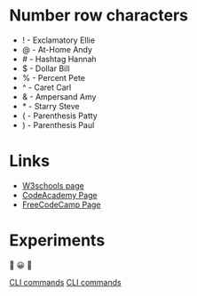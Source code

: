 # Number row characters
- ! - Exclamatory Ellie
- @ - At-Home Andy
- \# - Hashtag Hannah
- $ - Dollar Bill
- % - Percent Pete
- ^ - Caret Carl
- & - Ampersand Amy
- \* - Starry Steve
- ( - Parenthesis Patty
- ) - Parenthesis Paul

# Links
- [W3schools page](https://www.w3schools.com/)
- [CodeAcademy Page](https://www.codecademy.com/learn)
- [FreeCodeCamp Page](https://www.freecodecamp.org/)

# Experiments 
🐞 😀 🚀

[CLI commands](docs/cli.md)
[CLI commands](docs/cli2.md)